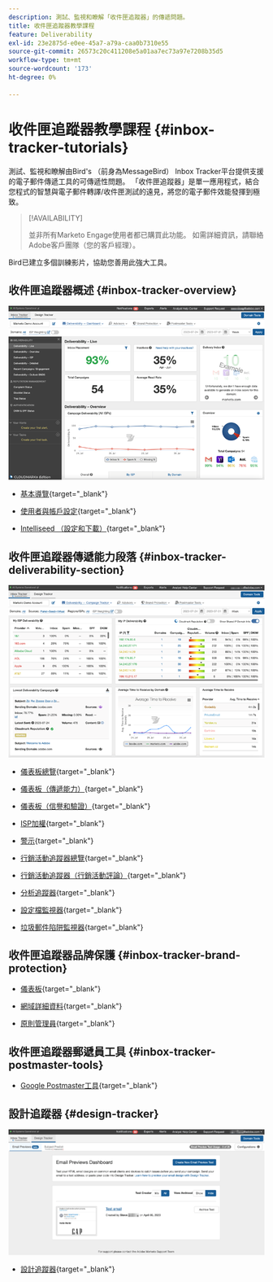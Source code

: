 ```yaml
---
description: 測試、監視和瞭解「收件匣追蹤器」的傳遞問題。
title: 收件匣追蹤器教學課程
feature: Deliverability
exl-id: 23e2875d-e0ee-45a7-a79a-caa0b7310e55
source-git-commit: 26573c20c411208e5a01aa7ec73a97e7208b35d5
workflow-type: tm+mt
source-wordcount: '173'
ht-degree: 0%

---
```


# 收件匣追蹤器教學課程 {#inbox-tracker-tutorials}

測試、監視和瞭解由Bird&#39;s （前身為MessageBird） Inbox Tracker平台提供支援的電子郵件傳遞工具的可傳遞性問題。 「收件匣追蹤器」是單一應用程式，結合您程式的智慧與電子郵件轉譯/收件匣測試的遠見，將您的電子郵件效能發揮到極致。

>[!AVAILABILITY]
>
>並非所有Marketo Engage使用者都已購買此功能。 如需詳細資訊，請聯絡Adobe客戶團隊（您的客戶經理）。

Bird已建立多個訓練影片，協助您善用此強大工具。

## 收件匣追蹤器概述 {#inbox-tracker-overview}

![](assets/inbox-tracker-tutorials-1.png)

* [基本導覽](https://veed.io/view/263a0e5e-3b0c-40a4-98a7-945fe28173a1){target="_blank"}

* [使用者與帳戶設定](https://veed.io/view/dae8007a-89b4-4a2a-b666-0e9b12706866){target="_blank"}

* [Intelliseed （設定和下載）](https://veed.io/view/8b9e398e-21c9-49dc-a133-e1d8eb8ba03d){target="_blank"}

## 收件匣追蹤器傳遞能力段落 {#inbox-tracker-deliverability-section}

![](assets/inbox-tracker-tutorials-2.png)

* [儀表板總覽](https://veed.io/view/2d1084f3-b4b4-440b-9977-a3cc3b885bb9){target="_blank"}

* [儀表板（傳遞能力）](https://veed.io/view/f5dc2e22-3ed1-4024-b6c5-bf346adcc07d){target="_blank"}

* [儀表板（信譽和驗證）](https://veed.io/view/ec237f9d-7923-4ddc-8a58-15d58774d382){target="_blank"}

* [ISP加權](https://veed.io/view/bec80e1d-66f2-462c-8470-60610c8a07f7){target="_blank"}

* [警示](https://veed.io/view/1d968a33-e565-4cd2-b25f-53cca61b4823){target="_blank"}

* [行銷活動追蹤器總覽](https://veed.io/view/8c92bdc5-4131-498c-a450-a518f2e91b17){target="_blank"}

* [行銷活動追蹤器（行銷活動評論）](https://veed.io/view/9c8e18a4-5d9e-495c-ad92-83309f40314a){target="_blank"}

* [分析追蹤器](https://veed.io/view/b458f788-07e1-4553-b743-2d469a356ba2){target="_blank"}

* [設定檔監視器](https://veed.io/view/6ca38d3f-df46-4707-a6cb-dde0fbad470b){target="_blank"}

* [垃圾郵件陷阱監視器](https://veed.io/view/ce488da2-1688-4584-9c26-27baa9c8ed19){target="_blank"}

## 收件匣追蹤器品牌保護 {#inbox-tracker-brand-protection}

* [儀表板](https://veed.io/view/287b425f-2ec8-470b-b993-a654b92b759d){target="_blank"}

* [網域詳細資料](https://veed.io/view/cb8a4f53-8008-483b-841a-b0878b8bf17b){target="_blank"}

* [原則管理員](https://veed.io/view/1036967c-0f77-4fd6-8c40-71553bceef3d){target="_blank"}

## 收件匣追蹤器郵遞員工具 {#inbox-tracker-postmaster-tools}

* [Google Postmaster工具](https://veed.io/view/7c89c0d8-ead2-46ad-9709-7509d043442a){target="_blank"}

## 設計追蹤器 {#design-tracker}

![](assets/inbox-tracker-tutorials-3.png)

* [設計追蹤器](https://veed.io/view/3efe7959-d835-4a00-948c-93e4a0394871){target="_blank"}
